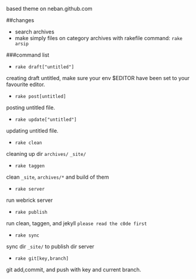 based theme on neban.github.com

##changes
- search archives
- make simply files on category archives with rakefile command: `rake arsip`



###command list

- `rake draft["untitled"]`

creating draft untitled, make sure your env $EDITOR have been set to your favourite editor.

- `rake post[untitled]`

posting untitled file.

- `rake update["untitled"]`

updating untitled file.

- `rake clean`

cleaning up dir `archives/` `_site/`

- `rake taggen`

clean `_site`, `archives/*` and build of them

- `rake server`

run webrick server

- `rake publish`

run clean, taggen, and jekyll
`please read the c0de first`

- `rake sync`

sync dir `_site/` to publish dir server

- `rake git[key,branch]`

git add,commit, and push with key and current branch.
